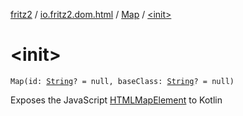 [fritz2](../../index.md) / [io.fritz2.dom.html](../index.md) / [Map](index.md) / [&lt;init&gt;](./-init-.md)

# &lt;init&gt;

`Map(id: `[`String`](https://kotlinlang.org/api/latest/jvm/stdlib/kotlin/-string/index.html)`? = null, baseClass: `[`String`](https://kotlinlang.org/api/latest/jvm/stdlib/kotlin/-string/index.html)`? = null)`

Exposes the JavaScript [HTMLMapElement](https://developer.mozilla.org/en/docs/Web/API/HTMLMapElement) to Kotlin

